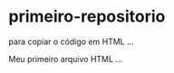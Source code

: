  # primeiro-repositorio
 
para copiar o código em HTML
...
 <html>
   <hl>Meu primeiro arquivo HTML</hl>
 </html>
 ...
